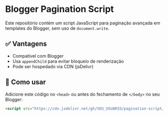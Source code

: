 # Blogger Pagination Script

Este repositório contém um script JavaScript para paginação avançada em templates do Blogger, sem uso de `document.write`.

## ✅ Vantagens

- Compatível com Blogger
- Usa `appendChild` para evitar bloqueio de renderização
- Pode ser hospedado via CDN (jsDelivr)

## 🔗 Como usar

Adicione este código no `<head>` ou antes do fechamento de `</body>` no seu Blogger:

```html
<script src="https://cdn.jsdelivr.net/gh/SEU_USUARIO/pagination-script/pagination.min.js"></script>
